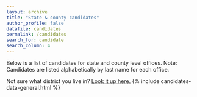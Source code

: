 ```yaml
---
layout: archive
title: "State & county candidates"
author_profile: false
datafile: candidates
permalink: /candidates
search_for: candidate
search_column: 4
---
```

Below is a list of candidates for state and county level offices.  Note: Candidates are listed alphabetically by last name for each office.

Not sure what district you live in?  [Look it up here.](https://www1.maine.gov/portal/government/edemocracy/voter_lookup.php)
{% include candidates-data-general.html %}
